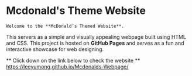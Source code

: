 # Mcdonald's Theme Website
    Welcome to the **McDonald’s Themed Website**. 
This servers as a simple and visually appealing webpage built using HTML and CSS. 
This project is hosted on **GitHub Pages** and serves as a fun and interactive showcase for web designing.  

** Click down on the link below to check the website **
https://leeyumong.github.io/Mcdonalds-Webpage/
